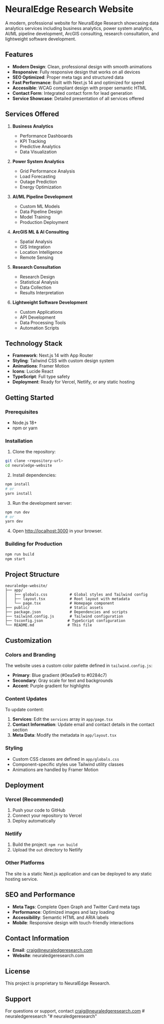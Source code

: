 # NeuralEdge Research Website

A modern, professional website for NeuralEdge Research showcasing data analytics services including business analytics, power system analytics, AI/ML pipeline development, ArcGIS consulting, research consultation, and lightweight software development.

## Features

- **Modern Design**: Clean, professional design with smooth animations
- **Responsive**: Fully responsive design that works on all devices
- **SEO Optimized**: Proper meta tags and structured data
- **Fast Performance**: Built with Next.js 14 and optimized for speed
- **Accessible**: WCAG compliant design with proper semantic HTML
- **Contact Form**: Integrated contact form for lead generation
- **Service Showcase**: Detailed presentation of all services offered

## Services Offered

1. **Business Analytics**
   - Performance Dashboards
   - KPI Tracking
   - Predictive Analytics
   - Data Visualization

2. **Power System Analytics**
   - Grid Performance Analysis
   - Load Forecasting
   - Outage Prediction
   - Energy Optimization

3. **AI/ML Pipeline Development**
   - Custom ML Models
   - Data Pipeline Design
   - Model Training
   - Production Deployment

4. **ArcGIS ML & AI Consulting**
   - Spatial Analysis
   - GIS Integration
   - Location Intelligence
   - Remote Sensing

5. **Research Consultation**
   - Research Design
   - Statistical Analysis
   - Data Collection
   - Results Interpretation

6. **Lightweight Software Development**
   - Custom Applications
   - API Development
   - Data Processing Tools
   - Automation Scripts

## Technology Stack

- **Framework**: Next.js 14 with App Router
- **Styling**: Tailwind CSS with custom design system
- **Animations**: Framer Motion
- **Icons**: Lucide React
- **TypeScript**: Full type safety
- **Deployment**: Ready for Vercel, Netlify, or any static hosting

## Getting Started

### Prerequisites

- Node.js 18+ 
- npm or yarn

### Installation

1. Clone the repository:
```bash
git clone <repository-url>
cd neuraledge-website
```

2. Install dependencies:
```bash
npm install
# or
yarn install
```

3. Run the development server:
```bash
npm run dev
# or
yarn dev
```

4. Open [http://localhost:3000](http://localhost:3000) in your browser.

### Building for Production

```bash
npm run build
npm start
```

## Project Structure

```
neuraledge-website/
├── app/
│   ├── globals.css          # Global styles and Tailwind config
│   ├── layout.tsx           # Root layout with metadata
│   └── page.tsx             # Homepage component
├── public/                  # Static assets
├── package.json             # Dependencies and scripts
├── tailwind.config.js       # Tailwind configuration
├── tsconfig.json           # TypeScript configuration
└── README.md               # This file
```

## Customization

### Colors and Branding

The website uses a custom color palette defined in `tailwind.config.js`:

- **Primary**: Blue gradient (#0ea5e9 to #0284c7)
- **Secondary**: Gray scale for text and backgrounds
- **Accent**: Purple gradient for highlights

### Content Updates

To update content:

1. **Services**: Edit the `services` array in `app/page.tsx`
2. **Contact Information**: Update email and contact details in the contact section
3. **Meta Data**: Modify the metadata in `app/layout.tsx`

### Styling

- Custom CSS classes are defined in `app/globals.css`
- Component-specific styles use Tailwind utility classes
- Animations are handled by Framer Motion

## Deployment

### Vercel (Recommended)

1. Push your code to GitHub
2. Connect your repository to Vercel
3. Deploy automatically

### Netlify

1. Build the project: `npm run build`
2. Upload the `out` directory to Netlify

### Other Platforms

The site is a static Next.js application and can be deployed to any static hosting service.

## SEO and Performance

- **Meta Tags**: Complete Open Graph and Twitter Card meta tags
- **Performance**: Optimized images and lazy loading
- **Accessibility**: Semantic HTML and ARIA labels
- **Mobile**: Responsive design with touch-friendly interactions

## Contact Information

- **Email**: craig@neuraledgeresearch.com
- **Website**: neuraledgeresearch.com

## License

This project is proprietary to NeuralEdge Research.

## Support

For questions or support, contact craig@neuraledgeresearch.com #   n e u r a l e d g e r e s e a r c h  
 "# neuraledgeresearch" 
